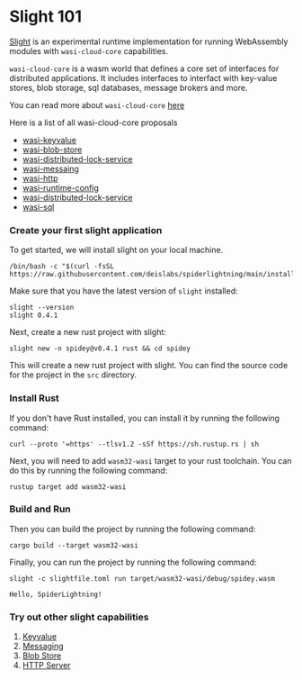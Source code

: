 # Slight 101

[Slight](https://github.com/deislabs/spiderlightning) is an experimental runtime implementation for running WebAssembly modules with `wasi-cloud-core` capabilities.

`wasi-cloud-core` is a wasm world that defines a core set of interfaces for distributed applications. It includes interfaces to interfact with key-value stores, blob storage, sql databases, message brokers and more. 

You can read more about `wasi-cloud-core` [here](https://github.com/WebAssembly/WASI/issues/520)

Here is a list of all wasi-cloud-core proposals
- [wasi-keyvalue](https://github.com/WebAssembly/wasi-keyvalue)
- [wasi-blob-store](https://github.com/WebAssembly/wasi-blob-store)
- [wasi-distributed-lock-service](https://github.com/WebAssembly/wasi-distributed-lock-service)
- [wasi-messaing](https://github.com/WebAssembly/wasi-messaging)
- [wasi-http](https://github.com/WebAssembly/wasi-http)
- [wasi-runtime-config](https://github.com/WebAssembly/wasi-runtime-config)
- [wasi-distributed-lock-service](https://github.com/WebAssembly/wasi-distributed-lock-service)
- [wasi-sql](https://github.com/WebAssembly/wasi-sql)

### Create your first slight application

To get started, we will install slight on your local machine.
```
/bin/bash -c "$(curl -fsSL https://raw.githubusercontent.com/deislabs/spiderlightning/main/install.sh)"
```

Make sure that you have the latest version of `slight` installed:

```
slight --version
slight 0.4.1
```

Next, create a new rust project with slight:

```
slight new -n spidey@v0.4.1 rust && cd spidey
```

This will create a new rust project with slight. You can find the source code for the project in the `src` directory.

### Install Rust

If you don't have Rust installed, you can install it by running the following command:

```
curl --proto '=https' --tlsv1.2 -sSf https://sh.rustup.rs | sh
```

Next, you will need to add `wasm32-wasi` target to your rust toolchain. You can do this by running the following command:

```
rustup target add wasm32-wasi
```

### Build and Run
Then you can build the project by running the following command:

```
cargo build --target wasm32-wasi
```

Finally, you can run the project by running the following command:

```
slight -c slightfile.toml run target/wasm32-wasi/debug/spidey.wasm

Hello, SpiderLightning!
```

### Try out other slight capabilities

1. [Keyvalue](https://github.com/deislabs/spiderlightning/tree/main/examples/keyvalue-demo)
2. [Messaging](https://github.com/deislabs/spiderlightning/tree/main/tests/messaging-test)
3. [Blob Store](https://github.com/deislabs/spiderlightning/tree/main/examples/blob-store-demo)
4. [HTTP Server](https://github.com/deislabs/spiderlightning/tree/main/examples/http-server-demo)